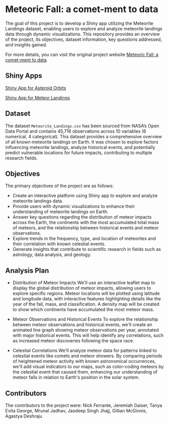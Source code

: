# Meteoric Fall: a comet-ment to data

The goal of this project is to develop a Shiny app utilizing the Meteorite Landings dataset, enabling users to explore and analyze meteorite landings data through dynamic visualizations. This repository provides an overview of the project, its objectives, dataset information, key questions addressed, and insights gained.

For more details, you can visit the original project website [Meteoric Fall: a comet-ment to data](https://info-526-s24.github.io/project-final-VizWizards/).

## Shiny Apps

[Shiny App for Asteroid Orbits](https://jgaiser.shinyapps.io/app1/)

[Shiny App for Meteor Landings](https://gmcginnis.shinyapps.io/MeteoriteMap/)

## Dataset

The dataset `Meteorite_Landings.csv` has been sourced from NASA’s Open Data Portal and contains 45,716 observations across 10 variables (6 numerical, 4 categorical). This dataset provides a comprehensive overview of all known meteorite landings on Earth. It was chosen to explore factors influencing meteorite landings, analyze historical events, and potentially predict vulnerable locations for future impacts, contributing to multiple research fields.

## Objectives
The primary objectives of the project are as follows:

- Create an interactive platform using Shiny app to explore and analyze meteorite landings data.
- Provide users with dynamic visualizations to enhance their understanding of meteorite landings on Earth.
- Answer key questions regarding the distribution of meteor impacts across the Earth, the continents with the most accumulated total mass of meteors, and the relationship between historical events and meteor observations.
- Explore trends in the frequency, type, and location of meteorites and their correlation with known celestial events.
- Generate insights that contribute to scientific research in fields such as astrology, data analysis, and geology.

## Analysis Plan

- Distribution of Meteor Impacts
We'll use an interactive leaflet map to display the global distribution of meteor impacts, allowing users to explore specific regions. Meteor locations will be plotted using latitude and longitude data, with interactive features highlighting details like the year of the fall, mass, and classification. A density map will be created to show which continents have accumulated the most meteor mass.

- Meteor Observations and Historical Events
To explore the relationship between meteor observations and historical events, we'll create an animated line graph showing meteor observations per year, annotated with major historical events. This will help identify any correlations, such as increased meteor discoveries following the space race.

- Celestial Correlations
We'll analyze meteor data for patterns linked to celestial events like comets and meteor showers. By comparing periods of heightened meteor activity with known astronomical occurrences, we'll add visual indicators to our maps, such as color-coding meteors by the celestial event that caused them, enhancing our understanding of meteor falls in relation to Earth's position in the solar system.

## Contributors
The contributors to the project were: Nick Ferrante, Jeremiah Gaiser, Tanya Evita George, Mrunal Jadhav, Jasdeep Singh Jhajj, Gillian McGinnis, Agastya Deshraju

